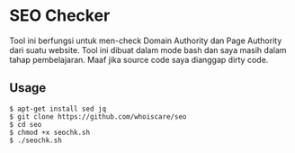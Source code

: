 # SEO Checker

Tool ini berfungsi untuk men-check Domain Authority dan Page Authority dari suatu website. Tool ini dibuat dalam mode bash dan saya masih dalam tahap pembelajaran. Maaf jika source code saya dianggap dirty code.

## Usage

`$ apt-get install sed jq` <br />
`$ git clone https://github.com/whoiscare/seo`<br />
`$ cd seo`<br />
`$ chmod +x seochk.sh`<br />
`$ ./seochk.sh`<br />